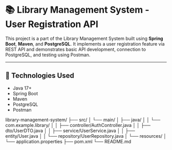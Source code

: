 # 📚 Library Management System - User Registration API

This project is a part of the Library Management System built using **Spring Boot**, **Maven**, and **PostgreSQL**. It implements a user registration feature via REST API and demonstrates basic API development, connection to PostgreSQL, and testing using Postman.

---

## 🚀 Technologies Used

- Java 17+
- Spring Boot
- Maven
- PostgreSQL
- Postman

library-management-system/
├── src/
│   └── main/
│       ├── java/
│       │   └── com.example.library/
│       │       ├── controller/AuthController.java
│       │       ├── dto/UserDTO.java
│       │       ├── service/UserService.java
│       │       ├── entity/User.java
│       │       └── repository/UserRepository.java
│       └── resources/
│           └── application.properties
├── pom.xml
└── README.md

